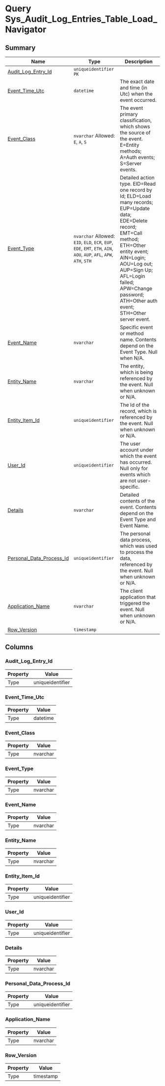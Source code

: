 # Query Sys_Audit_Log_Entries_Table_Load_Navigator


## Summary

| Name | Type | Description |
| - | - | --- |
|[Audit_Log_Entry_Id](#audit_log_entry_id)|`uniqueidentifier` `PK`||
|[Event_Time_Utc](#event_time_utc)|`datetime` |The exact date and time (in Utc) when the event occurred.|
|[Event_Class](#event_class)|`nvarchar` Allowed: `E`, `A`, `S`|The event primary classification, which shows the source of the event. E=Entity methods; A=Auth events; S=Server events.|
|[Event_Type](#event_type)|`nvarchar` Allowed: `EID`, `ELD`, `ECR`, `EUP`, `EDE`, `EMT`, `ETH`, `AIN`, `AOU`, `AUP`, `AFL`, `APW`, `ATH`, `STH`|Detailed action type. EID=Read one record by Id; ELD=Load many records; EUP=Update data; EDE=Delete record; EMT=Call method; ETH=Other entity event; AIN=Login; AOU=Log out; AUP=Sign Up; AFL=Login failed; APW=Change password; ATH=Other auth event; STH=Other server event.|
|[Event_Name](#event_name)|`nvarchar` |Specific event or method name. Contents depend on the Event Type. Null when N/A.|
|[Entity_Name](#entity_name)|`nvarchar` |The entity, which is being referenced by the event. Null when unknown or N/A.|
|[Entity_Item_Id](#entity_item_id)|`uniqueidentifier` |The Id of the record, which is referenced by the event. Null when unknown or N/A.|
|[User_Id](#user_id)|`uniqueidentifier` |The user account under which the event has occurred. Null only for events which are not user-specific.|
|[Details](#details)|`nvarchar` |Detailed contents of the event. Contents depend on the Event Type and Event Name.|
|[Personal_Data_Process_Id](#personal_data_process_id)|`uniqueidentifier` |The personal data process, which was used to process the data, referenced by the event. Null when unknown or N/A.|
|[Application_Name](#application_name)|`nvarchar` |The client application that triggered the event. Null when unknown or N/A.|
|[Row_Version](#row_version)|`timestamp` ||

## Columns

### Audit_Log_Entry_Id

| Property | Value |
| - | - |
|Type|uniqueidentifier|

### Event_Time_Utc

| Property | Value |
| - | - |
|Type|datetime|

### Event_Class

| Property | Value |
| - | - |
|Type|nvarchar|

### Event_Type

| Property | Value |
| - | - |
|Type|nvarchar|

### Event_Name

| Property | Value |
| - | - |
|Type|nvarchar|

### Entity_Name

| Property | Value |
| - | - |
|Type|nvarchar|

### Entity_Item_Id

| Property | Value |
| - | - |
|Type|uniqueidentifier|

### User_Id

| Property | Value |
| - | - |
|Type|uniqueidentifier|

### Details

| Property | Value |
| - | - |
|Type|nvarchar|

### Personal_Data_Process_Id

| Property | Value |
| - | - |
|Type|uniqueidentifier|

### Application_Name

| Property | Value |
| - | - |
|Type|nvarchar|

### Row_Version

| Property | Value |
| - | - |
|Type|timestamp|


